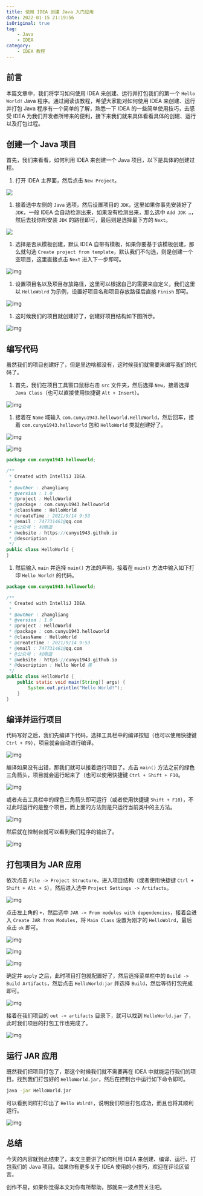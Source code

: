 ```yaml
---
title: 使用 IDEA 创建 Java 入门应用
date: 2022-01-15 21:19:56
isOriginal: true
tag:
    - Java
    - IDEA
category:
    - IDEA 教程
---
```


## 前言



本篇文章中，我们将学习如何使用 IDEA 来创建、运行并打包我们的第一个 `Hello World!` Java 程序。通过阅读该教程，希望大家能对如何使用 IDEA 来创建、运行并打包 Java 程序有一个简单的了解，熟悉一下 IDEA 的一些简单使用技巧，去感受 IDEA 为我们开发者所带来的便利，接下来我们就来具体看看具体的创建、运行以及打包过程。



## 创建一个 Java 项目



首先，我们来看看，如何利用 IDEA 来创建一个 Java 项目，以下是具体的创建过程。



1.  打开 IDEA 主界面，然后点击 `New Project`。



![](https://cdn.jsdelivr.net/gh/cunyu1943/blog-imgs@main/blog/image-20210914093309992.png)



1.  接着选中左侧的 `Java` 选项，然后设置项目的 `JDK`，这里如果你事先安装好了 `JDK`，一般 IDEA 会自动检测出来，如果没有检测出来，那么选中 `Add JDK …`，然后去找你所安装 `JDK` 的路径即可，最后则是选择最下方的 `Next`。



![](https://cdn.jsdelivr.net/gh/cunyu1943/blog-imgs@main//blog/image-20210914093557067.png)



1.  选择是否从模板创建，默认 IDEA 自带有模板，如果你要基于该模板创建，那么就勾选 `Create project from template`，默认我们不勾选，则是创建一个空项目，这里直接点击 `Next` 进入下一步即可。



![img](https://cdn.jsdelivr.net/gh/cunyu1943/blog-imgs@main//blog/image-20210914094112714.png)



1.  设置项目名以及项目存放路径，这里可以根据自己的需要来自定义，我们这里以 `HelloWolrd` 为示例，设置好项目名和项目存放路径后直接 `Finish` 即可。



![img](https://cdn.jsdelivr.net/gh/cunyu1943/blog-imgs@main//blog/image-20210914094335069.png)



1.  这时候我们的项目就创建好了，创建好项目结构如下图所示。



![img](https://cdn.jsdelivr.net/gh/cunyu1943/blog-imgs@main//blog/image-20210914094635018.png)



## 编写代码



虽然我们的项目创建好了，但是里边啥都没有，这时候我们就需要来编写我们的代码了。



1.  首先，我们在项目工具窗口鼠标右击 `src` 文件夹，然后选择 `New`，接着选择 `Java Class`（也可以直接使用快捷键 `Alt + Insert`）。



![img](https://cdn.jsdelivr.net/gh/cunyu1943/blog-imgs@main//blog/image-20210914095110485.png)



1.  接着在 `Name` 域输入 `com.cunyu1943.helloworld.HelloWorld`，然后回车，接着 `com.cunyu1943.helloworld` 包和 `HelloWorld` 类就创建好了。



![img](https://cdn.jsdelivr.net/gh/cunyu1943/blog-imgs@main//blog/image-20210914095458764.png)



![img](https://cdn.jsdelivr.net/gh/cunyu1943/blog-imgs@main//blog/image-20210914095543588.png)



```java
package com.cunyu1943.helloworld;

/**
 * Created with IntelliJ IDEA.
 *
 * @author : zhangliang
 * @version : 1.0
 * @project : HelloWorld
 * @package : com.cunyu1943.helloworld
 * @className : HelloWorld
 * @createTime : 2021/9/14 9:53
 * @email : 747731461@qq.com
 * @公众号 : 村雨遥
 * @website : https://cunyu1943.github.io
 * @description :
 */
public class HelloWorld {
}
```



1.  然后输入 `main` 并选择 `main()` 方法的声明，接着在 `main()` 方法中输入如下打印 `Hello World!` 的代码。



```java
package com.cunyu1943.helloworld;

/**
 * Created with IntelliJ IDEA.
 *
 * @author : zhangliang
 * @version : 1.0
 * @project : HelloWorld
 * @package : com.cunyu1943.helloworld
 * @className : HelloWorld
 * @createTime : 2021/9/14 9:53
 * @email : 747731461@qq.com
 * @公众号 : 村雨遥
 * @website : https://cunyu1943.github.io
 * @description : Hello World 类
 */
public class HelloWorld {
    public static void main(String[] args) {
        System.out.println("Hello World!");
    }
}
```



## 编译并运行项目



代码写好之后，我们先编译下代码，选择工具栏中的编译按钮（也可以使用快捷键  `Ctrl + F9`），项目就会自动进行编译。



![img](https://cdn.jsdelivr.net/gh/cunyu1943/blog-imgs@main//blog/image-20210914100623711.png)



编译如果没有出错，那我们就可以接着运行项目了。点击 `main()` 方法之前的绿色三角箭头，项目就会运行起来了（也可以使用快捷键 `Ctrl + Shift + F10`。



![img](https://cdn.jsdelivr.net/gh/cunyu1943/blog-imgs@main//blog/image-20210914101300684.png)



或者点击工具栏中的绿色三角箭头即可运行（或者使用快捷键 `Shift + F10`），不过此时运行的是整个项目，而上面的方法则是只运行当前类中的主方法。



![img](https://cdn.jsdelivr.net/gh/cunyu1943/blog-imgs@main//blog/image-20210914101508149.png)



然后就在控制台就可以看到我们程序的输出了。



![img](https://cdn.jsdelivr.net/gh/cunyu1943/blog-imgs@main//blog/image-20210914101720045.png)



## 打包项目为 JAR 应用



依次点击 `File -> Project Structure`，进入项目结构（或者使用快捷键 `Ctrl + Shift + Alt + S`），然后进入选中 `Project Settings -> Artifacts`。



![img](https://cdn.jsdelivr.net/gh/cunyu1943/blog-imgs@main//blog/image-20210914102155782.png)



点击左上角的 `+`，然后选中 `JAR -> From modules with dependencies`，接着会进入 `Create JAR from Modules`，将 `Main Class` 设置为刚才的 `HelloWolrd`，最后点击 `ok` 即可。



![img](https://cdn.jsdelivr.net/gh/cunyu1943/blog-imgs@main//blog/image-20210914102303613.png)



![img](https://cdn.jsdelivr.net/gh/cunyu1943/blog-imgs@main//blog/image-20210914102501391.png)



![img](https://cdn.jsdelivr.net/gh/cunyu1943/blog-imgs@main//blog/image-20210914102754226.png)



确定并 `apply` 之后，此时项目打包就配置好了，然后选择菜单栏中的 `Build -> Build Artifacts`，然后点击 `HelloWorld:jar` 并选择 `Build`，然后等待打包完成即可。



![img](https://cdn.jsdelivr.net/gh/cunyu1943/blog-imgs@main//blog/image-20210914103108765.png)



接着在我们项目的  `out -> artifacts` 目录下，就可以找到 `HelloWorld.jar` 了，此时我们项目的打包工作也完成了。



![img](https://cdn.jsdelivr.net/gh/cunyu1943/blog-imgs@main//blog/image-20210914103654075.png)



## 运行 JAR 应用



既然我们把项目打包了，那这个时候我们就不需要再在 IDEA 中就能运行我们的项目。找到我们打包好的 `HelloWorld.jar`，然后在控制台中运行如下命令即可。



```bash
java -jar HelloWorld.jar
```



可以看到同样打印出了 `Hello Wolrd!`，说明我们项目打包成功，而且也将其顺利运行。



![img](https://cdn.jsdelivr.net/gh/cunyu1943/blog-imgs@main//blog/image-20210914104108351.png)



## 总结

今天的内容就到此结束了，本文主要讲了如何利用 IDEA 来创建、编译、运行、打包我们的 Java 项目。如果你有更多关于 IDEA 使用的小技巧，欢迎在评论区留言。

创作不易，如果你觉得本文对你有所帮助，那就来一波点赞关注吧。
